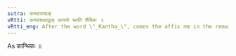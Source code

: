 ```yaml
---
sutra: कन्थायाष्ठक्
vRtti: कन्थाशब्दाट्ठक् प्रत्ययो भवति शैषिकः ॥
vRtti_eng: After the word \"_Kantha_\", comes the affix ठक् in the remaining senses.
---
```

As कान्थिकः ॥
